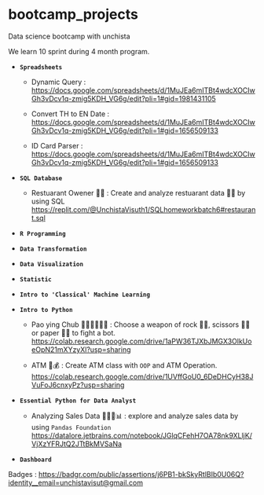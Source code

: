 # bootcamp_projects

Data science bootcamp with unchista

We learn 10 sprint during 4 month program.

- **`Spreadsheets`**
     - Dynamic Query :
       https://docs.google.com/spreadsheets/d/1MuJEa6mITBt4wdcXOCIwGh3vDcv1q-zmig5KDH_VG6g/edit?pli=1#gid=1981431105

     - Convert TH to EN Date :
       https://docs.google.com/spreadsheets/d/1MuJEa6mITBt4wdcXOCIwGh3vDcv1q-zmig5KDH_VG6g/edit?pli=1#gid=1656509133

     - ID Card Parser :
       https://docs.google.com/spreadsheets/d/1MuJEa6mITBt4wdcXOCIwGh3vDcv1q-zmig5KDH_VG6g/edit?pli=1#gid=1656509133  

- **`SQL Database`** 
     - Restuarant Owener 🍕🥩 : Create and analyze restuarant data 🍕🍝 by using SQL     
       https://replit.com/@UnchistaVisuth1/SQLhomeworkbatch6#restaurant.sql
       
- **`R Programming`**


- **`Data Transformation`**


- **`Data Visualization`**


- **`Statistic`**


- **`Intro to 'Classical' Machine Learning`**


- **`Intro to Python`**
     - Pao ying Chub 👊🏻✌🏻🖐🏻 : Choose a weapon of rock 👊🏻, scissors ✌🏻 or paper 🖐🏻 to fight a bot.
       https://colab.research.google.com/drive/1aPW36TJXbJMGX3OlkUoeOpN21mXYzyXl?usp=sharing

     - ATM 🏧💰 : Create ATM class with `OOP` and ATM Operation.
       https://colab.research.google.com/drive/1UVffGoU0_6DeDHCyH38JVuFoJ6cnxyPz?usp=sharing

- **`Essential Python for Data Analyst`**
     - Analyzing Sales Data 🧑🏻‍💼📊 : explore and analyze sales data by using `Pandas Foundation`
       https://datalore.jetbrains.com/notebook/JGlqCFehH7OA78nk9XLljK/VjXzYFRJtQ2JTtBkMVSaNa

- **`Dashboard`**

Badges : https://badgr.com/public/assertions/j6PB1-bkSkyRtlBIb0U06Q?identity__email=unchistavisut@gmail.com
